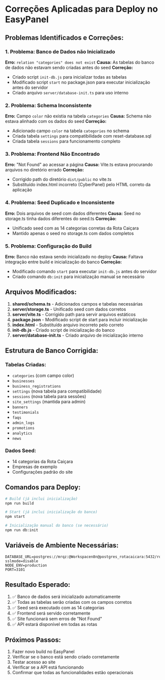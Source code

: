 # Correções Aplicadas para Deploy no EasyPanel

## Problemas Identificados e Correções:

### 1. **Problema: Banco de Dados não Inicializado**
**Erro:** `relation "categories" does not exist`
**Causa:** As tabelas do banco de dados não estavam sendo criadas antes do seed
**Correção:** 
- Criado script `init-db.js` para inicializar todas as tabelas
- Modificado script `start` no package.json para executar inicialização antes do servidor
- Criado arquivo `server/database-init.ts` para uso interno

### 2. **Problema: Schema Inconsistente**
**Erro:** Campo `color` não existia na tabela `categories`
**Causa:** Schema não estava alinhado com os dados do seed
**Correção:**
- Adicionado campo `color` na tabela `categories` no schema
- Criada tabela `settings` para compatibilidade com reset-database.sql
- Criada tabela `sessions` para funcionamento completo

### 3. **Problema: Frontend Não Encontrado**
**Erro:** "Not Found" ao acessar a página
**Causa:** Vite.ts estava procurando arquivos no diretório errado
**Correção:**
- Corrigido path do diretório `dist/public` no vite.ts
- Substituído index.html incorreto (CyberPanel) pelo HTML correto da aplicação

### 4. **Problema: Seed Duplicado e Inconsistente**
**Erro:** Dois arquivos de seed com dados diferentes
**Causa:** Seed no storage.ts tinha dados diferentes do seed.ts
**Correção:**
- Unificado seed com as 14 categorias corretas da Rota Caiçara
- Mantido apenas o seed no storage.ts com dados completos

### 5. **Problema: Configuração do Build**
**Erro:** Banco não estava sendo inicializado no deploy
**Causa:** Faltava integração entre build e inicialização do banco
**Correção:**
- Modificado comando `start` para executar `init-db.js` antes do servidor
- Criado comando `db:init` para inicialização manual se necessário

## Arquivos Modificados:

1. **shared/schema.ts** - Adicionados campos e tabelas necessárias
2. **server/storage.ts** - Unificado seed com dados corretos
3. **server/vite.ts** - Corrigido path para servir arquivos estáticos
4. **package.json** - Modificado script de start para incluir inicialização
5. **index.html** - Substituído arquivo incorreto pelo correto
6. **init-db.js** - Criado script de inicialização do banco
7. **server/database-init.ts** - Criado arquivo de inicialização interno

## Estrutura de Banco Corrigida:

### Tabelas Criadas:
- `categories` (com campo color)
- `businesses` 
- `business_registrations`
- `settings` (nova tabela para compatibilidade)
- `sessions` (nova tabela para sessões)
- `site_settings` (mantida para admin)
- `banners`
- `testimonials`
- `faqs`
- `admin_logs`
- `promotions`
- `analytics`
- `news`

### Dados Seed:
- 14 categorias da Rota Caiçara
- Empresas de exemplo
- Configurações padrão do site

## Comandos para Deploy:

```bash
# Build (já inclui inicialização)
npm run build

# Start (já inclui inicialização do banco)
npm start

# Inicialização manual do banco (se necessário)
npm run db:init
```

## Variáveis de Ambiente Necessárias:

```
DATABASE_URL=postgres://mrqz:@Workspacen8n@postgres_rotacaicara:5432/rotacaicara?sslmode=disable
NODE_ENV=production
PORT=3101
```

## Resultado Esperado:

1. ✅ Banco de dados será inicializado automaticamente
2. ✅ Todas as tabelas serão criadas com os campos corretos
3. ✅ Seed será executado com as 14 categorias
4. ✅ Frontend será servido corretamente
5. ✅ Site funcionará sem erros de "Not Found"
6. ✅ API estará disponível em todas as rotas

## Próximos Passos:

1. Fazer novo build no EasyPanel
2. Verificar se o banco está sendo criado corretamente
3. Testar acesso ao site
4. Verificar se a API está funcionando
5. Confirmar que todas as funcionalidades estão operacionais